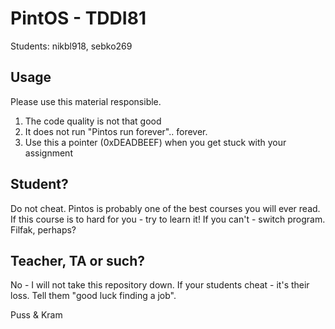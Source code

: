 PintOS - TDDI81
===============
Students: nikbl918, sebko269


## Usage
Please use this material responsible.

 1. The code quality is not that good
 2. It does not run "Pintos run forever".. forever.
 3. Use this a pointer (0xDEADBEEF) when you get stuck with your assignment

## Student?
Do not cheat. Pintos is probably one of the best courses you will ever read. If this course is to hard for you - try to learn it! If you can't - switch program. Filfak, perhaps?

## Teacher, TA or such?
No - I will not take this repository down. If your students cheat - it's their loss. Tell them "good luck finding a job".

Puss & Kram

